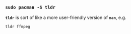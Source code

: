 ### <code>sudo pacman -S tldr</code>
<code><b>tldr</b></code> is sort of like a more user-friendly version of <code><b>man</b></code>, e.g.

```bash
tldr ffmpeg



```
